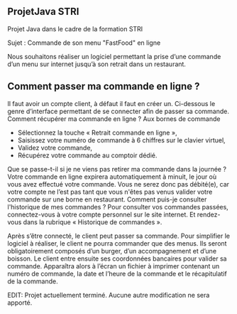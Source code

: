 ## ProjetJava STRI

Projet Java dans le cadre de la formation STRI

Sujet : Commande de son menu "FastFood" en ligne

Nous souhaitons réaliser un logiciel permettant la prise d’une commande d’un menu sur internet jusqu’à son retrait dans un restaurant. 

## Comment passer ma commande en ligne ? 

Il faut avoir un compte client, à défaut il faut en créer un. Ci-dessous le genre d’interface permettant de se connecter afin 
de passer sa commande. Comment récupérer ma commande en ligne ? 
Aux bornes de commande 
- Sélectionnez la touche « Retrait commande en ligne », 
-  Saisissez votre numéro de commande à 6 chiffres sur le clavier virtuel, 
-  Validez votre commande, 
-  Récupérez votre commande au comptoir dédié.

Que  se  passe-t-il  si  je  ne  viens  pas  retirer  ma 
commande dans la journée ? Votre  commande  en  ligne  expirera  automatiquement  à 
minuit, le jour où vous avez effectué votre commande. Vous ne  serez  donc  pas  débité(e),  car  votre  compte  ne  l’est  pas 
tant que vous n'êtes pas venus valider votre commande sur une borne en restaurant.
Comment  puis-je  consulter  l'historique  de  mes commandes ? Pour consulter vos commandes passées, connectez-vous à 
votre compte personnel sur le site internet. Et rendez-vous dans la rubrique « Historique de commandes ».
  
Après  s’être  connecté,  le  client  peut  passer  sa 
commande. Pour  simplifier  le  logiciel  à  réaliser, le client ne pourra  commander  que  des  menus.  Ils  seront obligatoirement  composés  d’un  burger,  d’un accompagnement et d’une boisson. Le client   entre   ensuite ses coordonnées bancaires pour valider sa commande. Apparaîtra alors à l’écran un fichier à imprimer contenant un numéro de commande, la date et 
l’heure de la commande et le récapitulatif de la commande.


EDIT: Projet actuellement terminé. Aucune autre modification ne sera apporté.
